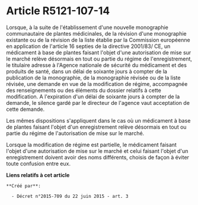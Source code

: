 # Article R5121-107-14

Lorsque, à la suite de l'établissement d'une nouvelle monographie communautaire de plantes médicinales, de la révision d'une
monographie existante ou de la révision de la liste établie par la Commission européenne en application de l'article 16
septies de la directive 2001/83/ CE, un médicament à base de plantes faisant l'objet d'une autorisation de mise sur le marché
relève désormais en tout ou partie du régime de l'enregistrement, le titulaire adresse à l'Agence nationale de sécurité du
médicament et des produits de santé, dans un délai de soixante jours à compter de la publication de la monographie, de la
monographie révisée ou de la liste révisée, une demande en vue de la modification de régime, accompagnée des renseignements
ou des éléments du dossier relatifs à cette modification. A l'expiration d'un délai de soixante jours à compter de la
demande, le silence gardé par le directeur de l'agence vaut acceptation de cette demande. 

Les mêmes dispositions s'appliquent dans le cas où un médicament à base de plantes faisant l'objet d'un enregistrement relève
désormais en tout ou partie du régime de l'autorisation de mise sur le marché. 

Lorsque la modification de régime est partielle, le médicament faisant l'objet d'une autorisation de mise sur le marché et
celui faisant l'objet d'un enregistrement doivent avoir des noms différents, choisis de façon à éviter toute confusion entre
eux.

**Liens relatifs à cet article**

	**Créé par**:

	  - Décret n°2015-709 du 22 juin 2015 - art. 3
